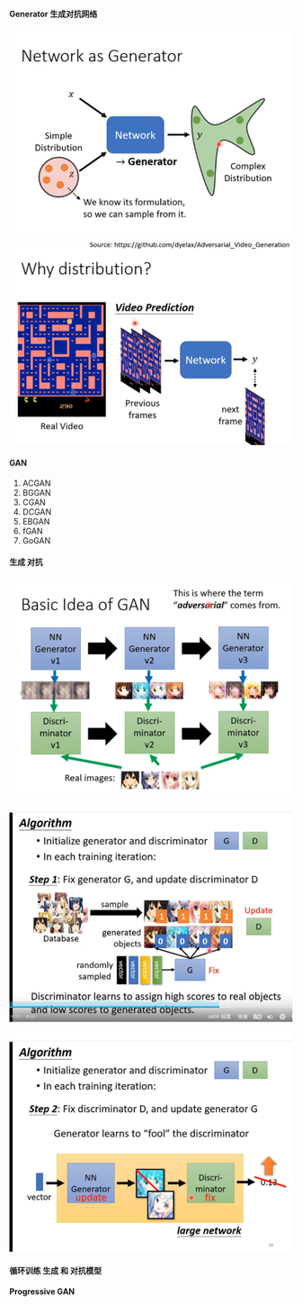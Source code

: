 #### Generator 生成对抗网络
![img_54.png](img_54.png)

![img_55.png](img_55.png)

#### GAN
1. ACGAN
2. BGGAN
3. CGAN
4. DCGAN
5. EBGAN
6. fGAN
7. GoGAN

#### 生成 对抗
![img_56.png](img_56.png)


![img_57.png](img_57.png)


![img_58.png](img_58.png)

#### 循环训练 生成 和 对抗模型


#### Progressive GAN